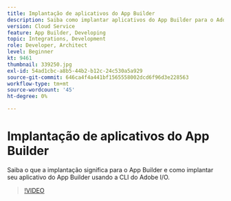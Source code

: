 ```yaml
---
title: Implantação de aplicativos do App Builder
description: Saiba como implantar aplicativos do App Builder para o Adobe Experience Manager (AEM) as a Cloud Service.
version: Cloud Service
feature: App Builder, Developing
topic: Integrations, Development
role: Developer, Architect
level: Beginner
kt: 9461
thumbnail: 339250.jpg
exl-id: 54ad1cbc-a8b5-44b2-b12c-24c530a5a929
source-git-commit: 646ca4f4a441bf1565558002dcd6f96d3e228563
workflow-type: tm+mt
source-wordcount: '45'
ht-degree: 0%

---
```


# Implantação de aplicativos do App Builder

Saiba o que a implantação significa para o App Builder e como implantar seu aplicativo do App Builder usando a CLI do Adobe I/O.

>[!VIDEO](https://video.tv.adobe.com/v/339250/?quality=12&learn=on)

